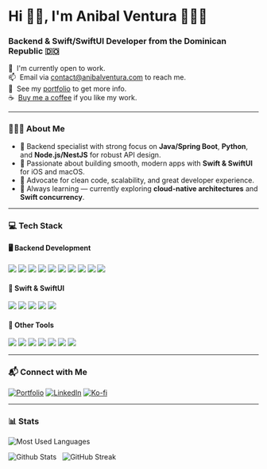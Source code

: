 <h1>Hi 👋🏽, I'm Anibal Ventura 👨🏽‍💻</h1>
<h3>Backend & Swift/SwiftUI Developer from the Dominican Republic 🇩🇴</h3>

<div>
  🔭 &nbsp;I'm currently open to work. <br>
  📫 &nbsp;Email via <a href="mailto:contact@anibalventura.com">contact@anibalventura.com</a> to reach me. <br>
  📝 &nbsp;See my <a href="https://anibalventura.com">portfolio</a> to get more info. <br>
  ☕ &nbsp;<a href="https://ko-fi.com/anibalventura" target="_blank">Buy me a coffee</a> if you like my work.
</div>

---

### 👨🏽‍💻 About Me
- 🔹 Backend specialist with strong focus on **Java/Spring Boot**, **Python**, and **Node.js/NestJS** for robust API design.
- 🍏 Passionate about building smooth, modern apps with **Swift & SwiftUI** for iOS and macOS.
- 🚀 Advocate for clean code, scalability, and great developer experience.
- 🌱 Always learning — currently exploring **cloud-native architectures** and **Swift concurrency**.

---

<h3>💻 Tech Stack</h3>

#### 🖥 Backend Development
<div>
  <img src="https://img.shields.io/badge/-NodeJS-339933?style=flat&logo=node.js&logoColor=FFFFFF">
  <img src="https://img.shields.io/badge/-ExpressJS-000000?style=flat&logo=express&logoColor=FFFFFF">
  <img src="https://img.shields.io/badge/-NestJS-E0234E?style=flat&logo=nestjs&logoColor=FFFFFF">
  <img src="https://img.shields.io/badge/-Java-007396?style=flat&logo=java&logoColor=white">
  <img src="https://img.shields.io/badge/-Spring%20Boot-6DB33F?style=flat&logo=springboot&logoColor=white">
  <img src="https://img.shields.io/badge/-Python-3776AB?style=flat&logo=python&logoColor=white">
  <img src="http://img.shields.io/badge/-PostgreSQL-4169E1?style=flat&logo=postgresql&logoColor=white">
  <img src="http://img.shields.io/badge/-OracleDB-F80000?style=flat&logo=oracle&logoColor=white">
  <img src="https://img.shields.io/badge/-MSSQL-CC2927?style=flat&logo=microsoft-sql-server&logoColor=FFFFFF">
  <img src="https://img.shields.io/badge/-Docker-2496ED?style=flat&logo=docker&logoColor=FFFFFF">
</div>

#### 🍏 Swift & SwiftUI
<div>
  <img src="https://img.shields.io/badge/-Swift-FA7343?style=flat&logo=swift&logoColor=white">
  <img src="https://img.shields.io/badge/-SwiftUI-0D96F6?style=flat&logo=swift&logoColor=white">
  <img src="https://img.shields.io/badge/-Xcode-147EFB?style=flat&logo=xcode&logoColor=white">
  <img src="https://img.shields.io/badge/-iOS-000000?style=flat&logo=apple&logoColor=white">
  <img src="https://img.shields.io/badge/-macOS-000000?style=flat&logo=apple&logoColor=white">
</div>

#### 🔧 Other Tools
<div>
  <img src="https://img.shields.io/badge/-Firebase-FFCA28?style=flat&logo=firebase&logoColor=FFFFFF">
  <img src="https://img.shields.io/badge/-IntelliJ IDEA-000000?style=flat&logo=intellijidea&logoColor=white">
  <img src="https://img.shields.io/badge/-VS Code-007ACC?style=flat&logo=visualstudiocode&logoColor=FFFFFF">
  <img src="https://img.shields.io/badge/-Postman-FF6C37?style=flat&logo=postman&logoColor=FFFFFF">
  <img src="https://img.shields.io/badge/-Insomnia-4000BF?style=flat&logo=insomnia&logoColor=white">
  <img src="https://img.shields.io/badge/-Bruno-FC60A8?style=flat&logo=bruno&logoColor=white">
  <img src="https://img.shields.io/badge/-Linux-FCC624?style=flat&logo=linux&logoColor=FFFFFF">
</div>

---

### 📬 Connect with Me
[![Portfolio](https://img.shields.io/badge/-Portfolio-000000?style=flat&logo=firefox&logoColor=white)](https://anibalventura.com)
[![LinkedIn](https://img.shields.io/badge/-LinkedIn-0A66C2?style=flat&logo=linkedin&logoColor=white)](https://linkedin.com/in/anibalventura)
[![Ko-fi](https://img.shields.io/badge/-Buy%20me%20a%20coffee-FF5E5B?style=flat&logo=ko-fi&logoColor=white)](https://ko-fi.com/anibalventura)

---

### 📊 Stats

<div>
  <p>
    <img src="https://github-readme-stats.vercel.app/api/top-langs/?username=anibalventura&theme=tokyonight&layout=compact" alt="Most Used Languages" />
  </p>
</div>

<div>
  <p>
    <img src="https://github-readme-stats.vercel.app/api?username=anibalventura&show_icons=true&theme=tokyonight" alt="Github Stats" />
    <span>&nbsp;</span>
    <img src="https://streak-stats.demolab.com?user=anibalventura&theme=tokyonight" alt="GitHub Streak" />
  </p>
</div>



